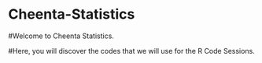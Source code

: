 # Cheenta-Statistics

#Welcome to Cheenta Statistics.

#Here, you will discover the codes that we will use for the R Code Sessions.
